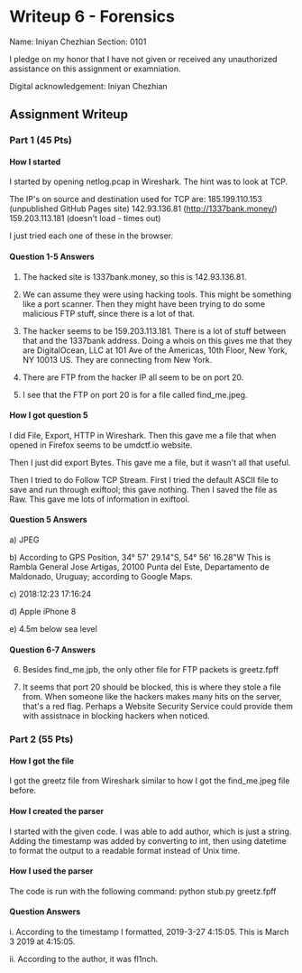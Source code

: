# Writeup 6 - Forensics

Name: Iniyan Chezhian
Section: 0101

I pledge on my honor that I have not given or received any unauthorized assistance on this assignment or examniation.

Digital acknowledgement: Iniyan Chezhian

## Assignment Writeup

### Part 1 (45 Pts)

#### How I started

I started by opening netlog.pcap in Wireshark. The hint was to look at TCP.

The IP's on source and destination used for TCP are:
185.199.110.153 (unpublished GitHub Pages site)
142.93.136.81 (http://1337bank.money/)
159.203.113.181 (doesn't load - times out)

I just tried each one of these in the browser.

#### Question 1-5 Answers

1. The hacked site is 1337bank.money, so this is 142.93.136.81.

2. We can assume they were using hacking tools. This might be something like a port scanner. Then they might have been trying to do some malicious FTP stuff, since there is a lot of that.

3. The hacker seems to be 159.203.113.181. There is a lot of stuff between that and the 1337bank address. Doing a whois on this gives me that they are DigitalOcean, LLC at 101 Ave of the Americas, 10th Floor, New York, NY 10013 US. They are connecting from New York.

4. There are FTP from the hacker IP all seem to be on port 20.

5. I see that the FTP on port 20 is for a file called find_me.jpeg.

#### How I got question 5

I did File, Export, HTTP in Wireshark. Then this gave me a file that when opened in Firefox seems to be umdctf.io website.

Then I just did export Bytes. This gave me a file, but it wasn't all that useful.

Then I tried to do Follow TCP Stream. First I tried the default ASCII file to save and run through exiftool; this gave nothing. Then I saved the file as Raw. This gave me lots of information in exiftool.

#### Question 5 Answers

a) JPEG

b) According to GPS Position, 
34° 57' 29.14"S, 54° 56' 16.28"W
This is Rambla General Jose Artigas, 20100 Punta del Este, Departamento de Maldonado, Uruguay; according to Google Maps.

c) 2018:12:23 17:16:24

d) Apple iPhone 8

e) 4.5m below sea level

#### Question 6-7 Answers

6. Besides find_me.jpb, the only other file for FTP packets is greetz.fpff

7. It seems that port 20 should be blocked, this is where they stole a file from. When someone like the hackers makes many hits on the server, that's a red flag. Perhaps a Website Security Service could provide them with assistnace in blocking hackers when noticed.

### Part 2 (55 Pts)

#### How I got the file

I got the greetz file from Wireshark similar to how I got the find_me.jpeg file before.

#### How I created the parser

I started with the given code. I was able to add author, which is just a string. Adding the timestamp was added by converting to int, then using datetime to format the output to a readable format instead of Unix time.

#### How I used the parser

The code is run with the following command:
python stub.py greetz.fpff

#### Question Answers

i. According to the timestamp I formatted, 2019-3-27 4:15:05. This is March 3 2019 at 4:15:05.

ii. According to the author, it was fl1nch.
